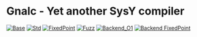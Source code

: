 # Gnalc - Yet another SysY compiler

[![Base](https://github.com/Althra/gnalc/actions/workflows/base.yml/badge.svg)](https://github.com/Althra/gnalc/actions/workflows/base.yml)
[![Std](https://github.com/Althra/gnalc/actions/workflows/std.yml/badge.svg)](https://github.com/Althra/gnalc/actions/workflows/std.yml)
[![FixedPoint](https://github.com/Althra/gnalc/actions/workflows/fixedpoint.yml/badge.svg)](https://github.com/Althra/gnalc/actions/workflows/fixedpoint.yml)
[![Fuzz](https://github.com/Althra/gnalc/actions/workflows/fuzz.yml/badge.svg)](https://github.com/Althra/gnalc/actions/workflows/fuzz.yml)
[![Backend_O1](https://github.com/Althra/gnalc/actions/workflows/backend_o1.yml/badge.svg)](https://github.com/Althra/gnalc/actions/workflows/backend_o1.yml)
[![Backend FixedPoint](https://github.com/Althra/gnalc/actions/workflows/backend-fixedpoint.yml/badge.svg)](https://github.com/Althra/gnalc/actions/workflows/backend-fixedpoint.yml)
